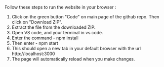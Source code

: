 Follow these steps to run the website in your browser :

1. Click on the green button "Code" on main page of the github repo. Then click on "Download ZIP".
2. Extract the file from the downloaded ZIP.
3. Open VS code, and your terminal in vs code.
4. Enter the command - npm install
5. Then enter - npm start
6. This should open a new tab in your default browser with the url http://localhost:3000
7. The page will automatically reload when you make changes.
